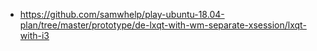 


* https://github.com/samwhelp/play-ubuntu-18.04-plan/tree/master/prototype/de-lxqt-with-wm-separate-xsession/lxqt-with-i3
